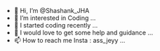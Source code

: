 - 👋 Hi, I’m @Shashank_JHA
- 👀 I’m interested in Coding ...
- 🌱 I started coding recently ...
- 💞️ I would love to get some help and guidance ...
- 📫 How to reach me Insta : ass_jeyy ...

<!---
AssJeyy/AssJeyy is a ✨ special ✨ repository because its `README.md` (this file) appears on your GitHub profile.
You can click the Preview link to take a look at your changes.
--->

